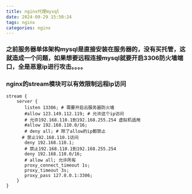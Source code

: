 ```yaml
---
title: nginx代理mysql
date: 2024-09-29 15:50:24
tags: nginx
categories: nginx
---
```

### 之前服务器单体架构mysql是直接安装在服务器的，没有买托管，这就造成一个问题，如果想要远程连接mysql就要开启3306防火墙端口，全是恶意ip进行攻击。。。。
### nginx的stream模块可以有效限制远程ip访问
```
stream {
    server {
       listen 13306; # 需要开启云服务器防火墙
       #allow 123.149.112.119; # 允许这个ip访问
       # 允许192.168.110.1到192.168.255.254 虚拟机适用
       #allow 192.168.110.0/16;
       # deny all; # 除了allow的ip都禁止
      # 禁止192.168.110.1访问
       deny 192.168.110.1;
       # 禁止192.168.110.1到192.168.255.254
       deny 192.168.110.0/16; 
       # allow all; 允许所有 
       proxy_connect_timeout 1s;
       proxy_timeout 3s;
       proxy_pass 127.0.0.1:3306;
    }
}
```
